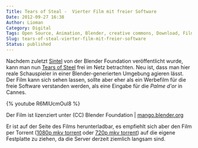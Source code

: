 ```yaml
---
Title: Tears of Steal -  Vierter Film mit freier Software
Date: 2012-09-27 16:38
Author: Lioman
Category: Digital
Tags: Open Source, Animation, Blender, creative commons, Download, Film, science fiction
Slug: tears-of-steal-vierter-film-mit-freier-software
Status: published
---
```


Nachdem zuletzt [Sintel](http://www.lioman.de/2010/10/sintel-ein-neuer-film-der-blenderfoundation/)
von der Blender Foundation veröffentlicht wurde, kann man nun [Tears of Steel](http://www.tearsofsteel.org/)
frei im Netz betrachten.
Neu ist, dass man hier reale Schauspieler in einer Blender-generierten Umgebung agieren lässt.
Der Film kann sich sehen lassen,
sollte aber eher als ein Werbefilm für die freie Software verstanden werden,
als eine Eingabe für die *Palme d'or* in Cannes.

{% youtube R6MlUcmOul8 %}

Der Film ist lizenziert unter (CC) Blender Foundation | [mango.blender.org](http://mango.blender.org/)

Er ist auf der Seite des Films herunterladbar, es empfiehlt sich aber
den Film per Torrent ([1080p mkv torrent](http://web.archive.org/web/20131127054322/http://download.stefan.ubbink.org/ToS/tears_of_steel_1080p.mkv.torrent)
oder [720p mkv torrent](http://web.archive.org/web/20130427010207/http://download.stefan.ubbink.org:80/ToS/tears_of_steel_720p.mkv.torrent))
auf die eigene Festplatte zu ziehen, da die Server derzeit ziemlich langsam
sind.
